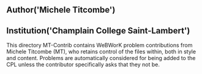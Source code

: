 ## Author('Michele Titcombe')
## Institution('Champlain College Saint-Lambert')

This directory MT-Contrib contains WeBWorK problem contributions from Michele Titcombe (MT), who retains control of the files within, both in style and content. Problems are automatically considered for being added to the CPL unless the contributor specifically asks that they not be. 
